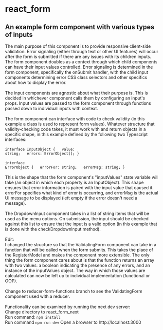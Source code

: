 # react_form
## An example form component with various types of inputs
The main purpose of this component is to provide responsive client-side validation. Error signaling (either through text or other UI features) will occur after the form is submitted if there are any issues with its children inputs. The form component doubles as a context through which child components can have their input values controlled. Error signaling is determined in the form component, specifically the onSubmit handler, with the child input components determining error CSS class selectors and other specifics about how to display the error.
<br><br>
The input components are agnostic about what their purpose is. This is decided in whichever component calls them by configuring an input's props. Input values are passed to the form component through functions passed down to individual inputs with context.
<br><br>
The form component can interface with code to check validity (in this example a class is used to represent form values). Whatever structure that validity-checking code takes, it must work with and return objects in a specific shape, in this example defined by the following two Typescript interfaces:
<br><br>
<code>interface InputObject {
&nbsp;&nbsp;value: string;
&nbsp;&nbsp;errors: ErrorObject[];
}</code><br><br>
<code>interface ErrorObject {
&nbsp;&nbsp;errorFor: string;
&nbsp;&nbsp;errorMsg: string;
}</code>
<br><br>
This is the shape that the form component's "inputValues" state variable will take (an object in which each property is an InputObject). This shape ensures that error information is paired with the input value that caused it. errorFor specifies what kind of error is occurring, and errorMsg is the actual UI message to be displayed (left empty if the error doesn't need a message).
<br><br>
The DropdownInput component takes in a list of string items that will be used as the menu options. On submission, the input should be checked against this list to ensure that the input is a valid option (in this example that is done with the checkDropdownInput method).
<br><br>
Edit:<br>
I changed the structure so that the ValidatingForm component can take in a function that will be called when the form submits. This takes the place of the RegisterModel and makes the component more extensible. The only thing the form component cares about is that the function returns an array with two values: a boolean indicating the presence of any errors, and an instance of the inputValues object. The way in which those values are calculated can now be left up to individual implementation (functional or OOP).
<br><br>
Change to reducer-form-functions branch to see the ValidatingForm component used with a reducer.
<br><br>
Functionality can be examined by running the next dev server:<br>
Change directory to react_form_next<br>
Run command: <code>npm install</code><br>
Run command <code>npm run dev</code>
Open a browser to http://localhost:3000
